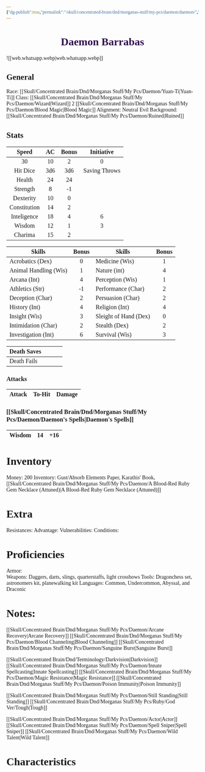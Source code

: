 ```yaml
---
{"dg-publish":true,"permalink":"/skull/concentrated-brain/dnd/morganas-stuff/my-pcs/daemon/daemon/","tags":["Tagless"],"noteIcon":""}
---
```


<style id="Force_Custom_Fonts" type="text/css">@font-face{font-style:normal;font-family:"Merriweather";src:local("Merriweather")}@font-face{font-style:bolder;font-family:"Merriweather";src:local("Merriweather")}@font-face{font-style:normal;font-family:"Merriweather";src:local("Merriweather");unicode-range:U+0-FF,U+2E80-9FFF,U+F900-FAFF,U+FE30-FE4F,U+20000-2FA1F}@font-face{font-style:bolder;font-family:"Merriweather";src:local("Merriweather");unicode-range:U+0-FF,U+2E80-9FFF,U+F900-FAFF,U+FE30-FE4F,U+20000-2FA1F}@font-face{font-style:normal;font-family:"Merriweather";src:local("Merriweather");unicode-range:U+0-FF}@font-face{font-style:bolder;font-family:"Merriweather";src:local("Merriweather");unicode-range:U+0-FF}:not(pre):not(code):not(textarea):not(tt):not(kbd):not(samp):not(var){font-family:"Merriweather"!important}pre,code,textarea,tt,kbd,samp,var{font-family:monospace!important}pre *,code *,textarea *,tt *,kbd *,samp *,var *{font-family:monospace!important}</style>


# <center><span style="color:#32114e">Daemon Barrabas</span></center>



![[web.whatsapp.webp\|web.whatsapp.webp]]
## General
 Race:  [[Skull/Concentrated Brain/Dnd/Morganas Stuff/My Pcs/Daemon/Yuan-Ti\|Yuan-Ti]]
 Class: [[Skull/Concentrated Brain/Dnd/Morganas Stuff/My Pcs/Daemon/Wizard\|Wizard]] 2 [[Skull/Concentrated Brain/Dnd/Morganas Stuff/My Pcs/Daemon/Blood Magic\|Blood Magic]]
 Alignment: Neutral Evil
 Background: [[Skull/Concentrated Brain/Dnd/Morganas Stuff/My Pcs/Daemon/Ruined\|Ruined]]


## Stats

|    Speed     | AC  | Bonus |  Initiative   |
| :----------: | :-: | :---: | :-----------: |
|      30      | 10  |   2   |       0       |
|   Hit Dice   | 3d6 |  3d6  | Saving Throws |
|    Health    | 24  |  24   |               |
|   Strength   |  8  |  -1   |               |
|  Dexterity   | 10  |   0   |               |
| Constitution | 14  |   2   |               |
| Inteligence  | 18  |   4   |       6       |
|    Wisdom    | 12  |   1   |       3       |
|   Charima    | 15  |   2   |               |

| Skills                | Bonus | Skills                | Bonus |
| --------------------- | :---: | --------------------- | :---: |
| Acrobatics (Dex)      |   0   | Medicine (Wis)        |   1   |
| Animal Handling (Wis) |   1   | Nature (int)          |   4   |
| Arcana (Int)          |   4   | Perception (Wis)      |   1   |
| Athletics (Str)       |  -1   | Performance (Char)    |   2   |
| Deception (Char)      |   2   | Persuasion (Char)     |   2   |
| History (Int)         |   4   | Religion (Int)        |   4   |
| Insight (Wis)         |   3   | Sleight of Hand (Dex) |   0   |
| Intimidation (Char)   |   2   | Stealth (Dex)         |   2   |
| Investigation (Int)   |   6   | Survival (Wis)        |   3   |

| Death Saves  |     |     |     |
| ------------ | --- | --- | --- |
| Death Fails |     |     |     |
### Attacks

| Attack | To-Hit | Damage |
| ------ | ------ | ------ |

### [[Skull/Concentrated Brain/Dnd/Morganas Stuff/My Pcs/Daemon/Daemon's Spells\|Daemon's Spells]]

| Wisdom | 14  | +16 |
| ------ | --- | --- |

# Inventory

Money: 200
Inventory: Gust/Absorb Elements Paper, Karathis' Book, [[Skull/Concentrated Brain/Dnd/Morganas Stuff/My Pcs/Daemon/A Blood-Red Ruby Gem Necklace (Attuned)\|A Blood-Red Ruby Gem Necklace (Attuned)]]

# Extra
Resistances: 
Advantage: 
Vulnerabilities: 
Conditions: 
  

# Proficiencies
		
Armor:  
Weapons: Daggers, darts, slings, quarterstaffs, light crossbows
Tools: Dragonchess set, astronomers kit, planewalking kit
Languages: Common, Undercommon, Abyssal, and Draconic

# Notes: 
[[Skull/Concentrated Brain/Dnd/Morganas Stuff/My Pcs/Daemon/Arcane Recovery\|Arcane Recovery]]
[[Skull/Concentrated Brain/Dnd/Morganas Stuff/My Pcs/Daemon/Blood Channeling\|Blood Channeling]]
[[Skull/Concentrated Brain/Dnd/Morganas Stuff/My Pcs/Daemon/Sanguine Burst\|Sanguine Burst]]

[[Skull/Concentrated Brain/Dnd/Terminology/Darkvision\|Darkvision]]
[[Skull/Concentrated Brain/Dnd/Morganas Stuff/My Pcs/Daemon/Innate Spellcasting\|Innate Spellcasting]]
[[Skull/Concentrated Brain/Dnd/Morganas Stuff/My Pcs/Daemon/Magic Resistance\|Magic Resistance]]
[[Skull/Concentrated Brain/Dnd/Morganas Stuff/My Pcs/Daemon/Poison Immunity\|Poison Immunity]]

[[Skull/Concentrated Brain/Dnd/Morganas Stuff/My Pcs/Daemon/Still Standing\|Still Standing]] 
	[[Skull/Concentrated Brain/Dnd/Morganas Stuff/My Pcs/Ruby/God Ver/Tough\|Tough]]

[[Skull/Concentrated Brain/Dnd/Morganas Stuff/My Pcs/Daemon/Actor\|Actor]]
[[Skull/Concentrated Brain/Dnd/Morganas Stuff/My Pcs/Daemon/Spell Sniper\|Spell Sniper]]
[[Skull/Concentrated Brain/Dnd/Morganas Stuff/My Pcs/Daemon/Wild Talent\|Wild Talent]]


# Characteristics 

